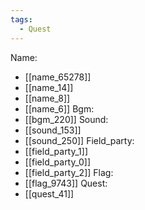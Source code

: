 ```yaml
---
tags:
  - Quest
---
```

Name:
- [[name_65278]]
- [[name_14]]
- [[name_8]]
- [[name_6]]
Bgm:
- [[bgm_220]]
Sound:
- [[sound_153]]
- [[sound_250]]
Field_party:
- [[field_party_1]]
- [[field_party_0]]
- [[field_party_2]]
Flag:
- [[flag_9743]]
Quest:
- [[quest_41]]
